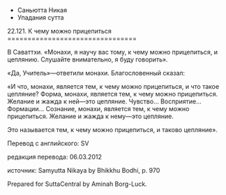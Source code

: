 









* Саньютта Никая
* Упадания сутта


22\.121\. К чему можно прицепиться
\=\=\=\=\=\=\=\=\=\=\=\=\=\=\=\=\=\=\=\=\=\=\=\=\=\=\=\=\=\=\=\=



В Саваттхи\. «Монахи, я научу вас тому, к чему можно прицепиться, и цеплянию\. Слушайте внимательно, я буду говорить»\.


«Да, Учитель»—ответили монахи\. Благословенный сказал:


«И что, монахи, является тем, к чему можно прицепиться, и что такое цепляние? Форма, монахи, является тем, к чему можно прицепиться\. Желание и жажда к ней—это цепляние\. Чувство… Восприятие… Формации… Сознание, монахи, является тем, к чему можно прицепиться\. Желание и жажда к нему—это цепляние\.


Это называется тем, к чему можно прицепиться, и таково цепляние»\.



Перевод с английского: SV


редакция перевода: 06\.03\.2012


источник: Samyutta Nikaya by Bhikkhu Bodhi, p\. 970


Prepared for SuttaCentral by Aminah Borg\-Luck\.






